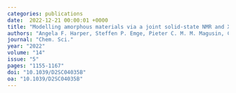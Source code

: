 ```yaml
---
categories: publications
date:  2022-12-21 00:00:01 +0000
title: "Modelling amorphous materials via a joint solid-state NMR and X-ray absorption spectroscopy and DFT approach: application to alumina"
authors: "Angela F. Harper, Steffen P. Emge, Pieter C. M. M. Magusin, Clare P. Grey, Andrew J. Morris"
journal: "Chem. Sci."
year: "2022"
volume: "14"
issue: "5"
pages: "1155-1167"
doi: "10.1039/D2SC04035B"
oa: "10.1039/D2SC04035B"
---
```


